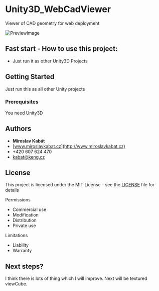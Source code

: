 # Unity3D_WebCadViewer

Viewer of CAD geometry for web deployment

![PreviewImage](https://github.com/MiroslavKabat/Unity3D_WebCadViewer/blob/15b5a87d1a680b182d2d4a280d75a0073f15a73d/Preview.png)

## Fast start - How to use this project:

* Just run it as other Unity3D Projects

## Getting Started

Just run this as all other Unity projects

### Prerequisites

You need Unity3D

## Authors

* **Miroslav Kabát**
* [www.miroslavkabat.cz](http://www.miroslavkabat.cz)
* +420 607 624 470
* kabat@keng.cz

## License

This project is licensed under the MIT License - see the [LICENSE](LICENSE) file for details

Permissions
* Commercial use 
* Modification 
* Distribution 
* Private use 

Limitations
* Liability 
* Warranty 

## Next steps?

I think there is lots of thing which I will improve. Next will be textured viewCube.

